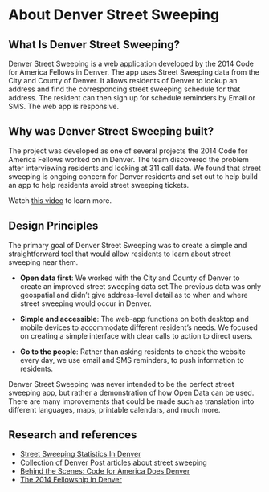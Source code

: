 # About Denver Street Sweeping
## What Is Denver Street Sweeping?

Denver Street Sweeping is a web application developed by the 2014 Code for America Fellows in Denver. The app uses Street Sweeping data from the City and County of Denver. It allows residents of Denver to lookup an address and find the corresponding street sweeping schedule for that address. The resident can then sign up for schedule reminders by Email or SMS. The web app is responsive.

## Why was Denver Street Sweeping built?

The project was developed as one of several projects the 2014 Code for America Fellows worked on in Denver. The team discovered the problem after interviewing residents and looking at 311 call data. We found that street sweeping is ongoing concern for Denver residents and set out to help build an app to help residents avoid street sweeping tickets. 

Watch [this video][video] to learn more.

[video]: http://youtu.be/_FJn4fM4bdA

## Design Principles

The primary goal of Denver Street Sweeping was to create a simple and straightforward tool that would allow residents to learn about street sweeping near them. 

* **Open data first**: We worked with the City and County of Denver to create an improved street sweeping data set.The previous data was only geospatial and didn’t give address-level detail as to when and where street sweeping would occur in Denver.

* **Simple and accessible**: The web-app functions on both desktop and mobile devices to accommodate different resident’s needs. We focused on creating a simple interface with clear calls to action to direct users.

* **Go to the people**: Rather than asking residents to check the website every day, we use email and SMS reminders, to push information to residents.

Denver Street Sweeping was never intended to be the perfect street sweeping app, but rather a demonstration of how Open Data can be used. There are many improvements that could be made such as translation into different languages, maps, printable calendars, and much more. 


## Research and references

* [Street Sweeping Statistics In Denver][stats]
* [Collection of Denver Post articles about street sweeping][articles]
* [Behind the Scenes: Code for America Does Denver][govtech]
* [The 2014 Fellowship in Denver][cfa]

[stats]: https://docs.google.com/spreadsheets/d/1sPYKVcEkDPQxyAwbuoKs3GzG3rUJ_Rsj9PwOu7Vn3KQ/edit?usp=sharing
[articles]: https://bitly.com/bundles/o_5b65tcr36i/1
[govtech]: http://www.govtech.com/data/Behind-the-Scenes-Code-For-America-Does-Denver.html
[cfa]: http://www.codeforamerica.org/governments/denver/